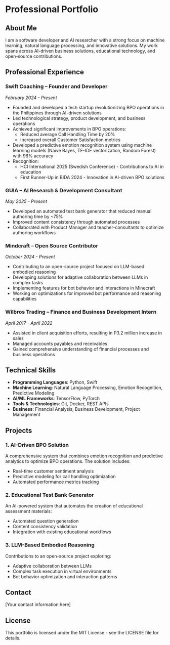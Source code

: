 # Professional Portfolio

## About Me
I am a software developer and AI researcher with a strong focus on machine learning, natural language processing, and innovative solutions. My work spans across AI-driven business solutions, educational technology, and open-source contributions.

## Professional Experience

### Swift Coaching – Founder and Developer
*February 2024 - Present*

- Founded and developed a tech startup revolutionizing BPO operations in the Philippines through AI-driven solutions
- Led technological strategy, product development, and business operations
- Achieved significant improvements in BPO operations:
  - Reduced average Call Handling Time by 20%
  - Increased overall Customer Satisfaction metrics
- Developed a predictive emotion recognition system using machine learning models (Naive Bayes, TF-IDF vectorization, Random Forest) with 96% accuracy
- Recognition:
  - HCI International 2025 (Swedish Conference) - Contributions to AI in education
  - First Runner-Up in BIDA 2024 - Innovation in AI-driven BPO solutions

### GUIA – AI Research & Development Consultant
*May 2025 - Present*

- Developed an automated test bank generator that reduced manual authoring time by ~75%
- Improved content consistency through automated processes
- Collaborated with Product Manager and teacher-consultants to optimize authoring workflows

### Mindcraft – Open Source Contributor
*October 2024 - Present*

- Contributing to an open-source project focused on LLM-based embodied reasoning
- Developing solutions for adaptive collaboration between LLMs in complex tasks
- Implementing features for bot behavior and interactions in Minecraft
- Working on optimizations for improved bot performance and reasoning capabilities

### Wilbros Trading – Finance and Business Development Intern
*April 2017 - April 2022*

- Assisted in client acquisition efforts, resulting in P3.2 million increase in sales
- Managed accounts payables and receivables
- Gained comprehensive understanding of financial processes and business operations

## Technical Skills

- **Programming Languages**: Python, Swift
- **Machine Learning**: Natural Language Processing, Emotion Recognition, Predictive Modeling
- **AI/ML Frameworks**: TensorFlow, PyTorch
- **Tools & Technologies**: Git, Docker, REST APIs
- **Business**: Financial Analysis, Business Development, Project Management

## Projects

### 1. AI-Driven BPO Solution
A comprehensive system that combines emotion recognition and predictive analytics to optimize BPO operations. The solution includes:
- Real-time customer sentiment analysis
- Predictive modeling for call handling optimization
- Automated performance metrics tracking

### 2. Educational Test Bank Generator
An AI-powered system that automates the creation of educational assessment materials:
- Automated question generation
- Content consistency validation
- Integration with existing educational workflows

### 3. LLM-Based Embodied Reasoning
Contributions to an open-source project exploring:
- Adaptive collaboration between LLMs
- Complex task execution in virtual environments
- Bot behavior optimization and interaction patterns

## Contact
[Your contact information here]

## License
This portfolio is licensed under the MIT License - see the LICENSE file for details.
